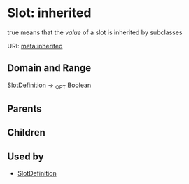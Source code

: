 
# Slot: inherited


true means that the *value* of a slot is inherited by subclasses

URI: [meta:inherited](https://w3id.org/biolink/biolinkml/meta/inherited)

## Domain and Range

[SlotDefinition](SlotDefinition.md) ->  <sub>OPT</sub> [Boolean](Boolean.md)

## Parents


## Children


## Used by

 * [SlotDefinition](SlotDefinition.md)
